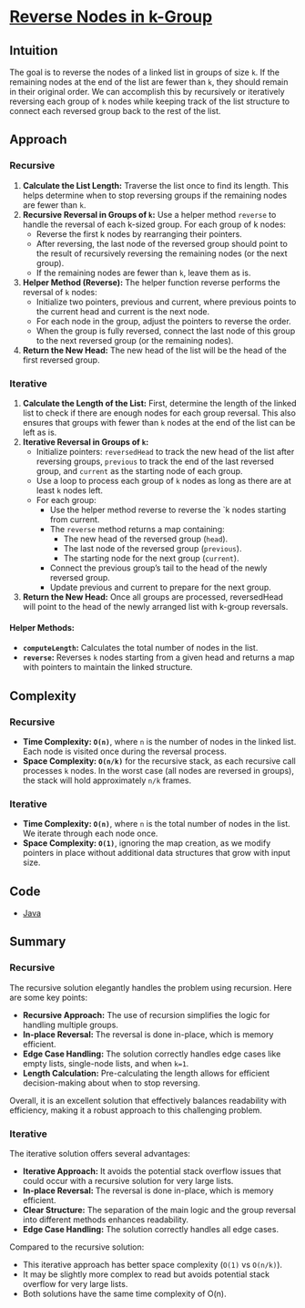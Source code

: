 # [Reverse Nodes in k-Group](https://leetcode.com/problems/reverse-nodes-in-k-group/description/)

## Intuition

The goal is to reverse the nodes of a linked list in groups of size `k`. If the remaining nodes at the end of the list
are fewer than `k`, they should remain in their original order. We can accomplish this by recursively or iteratively
reversing each group of `k` nodes while keeping track of the list structure to connect each reversed group back to the
rest of the list.

## Approach

### Recursive

1. **Calculate the List Length:** Traverse the list once to find its length. This helps determine when to stop reversing
   groups if the remaining nodes are fewer than `k`.
2. **Recursive Reversal in Groups of `k`:** Use a helper method `reverse` to handle the reversal of each k-sized group.
   For each group of k nodes:
    - Reverse the first k nodes by rearranging their pointers.
    - After reversing, the last node of the reversed group should point to the result of recursively reversing the
      remaining nodes (or the next group).
    - If the remaining nodes are fewer than `k`, leave them as is.
3. **Helper Method (Reverse):** The helper function reverse performs the reversal of `k` nodes:
    - Initialize two pointers, previous and current, where previous points to the current head and current is the next
      node.
    - For each node in the group, adjust the pointers to reverse the order.
    - When the group is fully reversed, connect the last node of this group to the next reversed group (or the
      remaining nodes).
4. **Return the New Head:** The new head of the list will be the head of the first reversed group.

### Iterative

1. **Calculate the Length of the List:** First, determine the length of the linked list to check if there are enough
   nodes for each group reversal. This also ensures that groups with fewer than `k` nodes at the end of the list can be
   left as is.
2. **Iterative Reversal in Groups of `k`:**
    - Initialize pointers: `reversedHead` to track the new head of the list after reversing groups, `previous` to track
      the end of the last reversed group, and `current` as the starting node of each group.
    - Use a loop to process each group of `k` nodes as long as there are at least `k` nodes left.
    - For each group:
        - Use the helper method reverse to reverse the `k nodes starting from current.
        - The `reverse` method returns a map containing:
            - The new head of the reversed group (`head`).
            - The last node of the reversed group (`previous`).
            - The starting node for the next group (`current`).
        - Connect the previous group’s tail to the head of the newly reversed group.
        - Update previous and current to prepare for the next group.
3. **Return the New Head:** Once all groups are processed, reversedHead will point to the head of the newly arranged
   list with k-group reversals.

#### Helper Methods:

- **`computeLength`:** Calculates the total number of nodes in the list.
- **`reverse`:** Reverses `k` nodes starting from a given head and returns a map with pointers to maintain the linked
  structure.

## Complexity

### Recursive

- **Time Complexity: `O(n)`**, where `n` is the number of nodes in the linked list. Each node is visited once during the
  reversal process.
- **Space Complexity: `O(n/k)`** for the recursive stack, as each recursive call processes `k` nodes. In the worst
  case (all nodes are reversed in groups), the stack will hold approximately `n/k` frames.

### Iterative

- **Time Complexity: `O(n)`**, where `n` is the total number of nodes in the list. We iterate through each node once.
- **Space Complexity: `O(1)`**, ignoring the map creation, as we modify pointers in place without additional data
  structures that grow with input size.

## Code

- [Java](../src/main/java/io/dksifoua/leetcode/reversenodesinkgroup/Solution.java)

## Summary

### Recursive

The recursive solution elegantly handles the problem using recursion. Here are some key points:

- **Recursive Approach:** The use of recursion simplifies the logic for handling multiple groups.
- **In-place Reversal:** The reversal is done in-place, which is memory efficient.
- **Edge Case Handling:** The solution correctly handles edge cases like empty lists, single-node lists, and when `k=1`.
- **Length Calculation:** Pre-calculating the length allows for efficient decision-making about when to stop reversing.

Overall, it is an excellent solution that effectively balances readability with efficiency, making it a robust approach
to this challenging problem.

### Iterative

The iterative solution offers several advantages:

- **Iterative Approach:** It avoids the potential stack overflow issues that could occur with a recursive solution for
  very large lists.
- **In-place Reversal:** The reversal is done in-place, which is memory efficient.
- **Clear Structure:** The separation of the main logic and the group reversal into different methods enhances
  readability.
- **Edge Case Handling:** The solution correctly handles all edge cases.

Compared to the recursive solution:

- This iterative approach has better space complexity (`O(1)` vs `O(n/k)`).
- It may be slightly more complex to read but avoids potential stack overflow for very large lists.
- Both solutions have the same time complexity of O(n).

